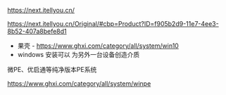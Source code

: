 

https://next.itellyou.cn/

https://next.itellyou.cn/Original/#cbp=Product?ID=f905b2d9-11e7-4ee3-8b52-407a8befe8d1


* 果壳 - https://www.ghxi.com/category/all/system/win10
* windows 安装可以 为另外一台设备创造介质

微PE、优启通等纯净版本PE系统

https://www.ghxi.com/category/all/system/winpe